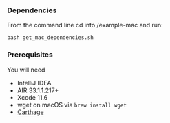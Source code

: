 ### Dependencies
From the command line cd into /example-mac and run:

```shell
bash get_mac_dependencies.sh
```

### Prerequisites

You will need

- IntelliJ IDEA
- AIR 33.1.1.217+
- Xcode 11.6
- wget on macOS via `brew install wget`
- [Carthage](https://github.com/Carthage/Carthage#installing-carthage)
